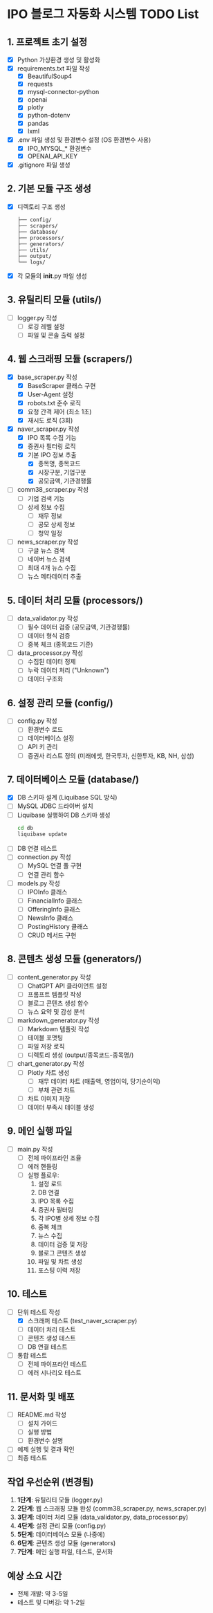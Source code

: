 # IPO 블로그 자동화 시스템 TODO List

## 1. 프로젝트 초기 설정
- [x] Python 가상환경 생성 및 활성화
- [x] requirements.txt 파일 작성
  - [x] BeautifulSoup4
  - [x] requests
  - [x] mysql-connector-python
  - [x] openai
  - [x] plotly
  - [x] python-dotenv
  - [x] pandas
  - [x] lxml
- [x] .env 파일 생성 및 환경변수 설정 (OS 환경변수 사용)
  - [x] IPO_MYSQL_* 환경변수
  - [x] OPENAI_API_KEY
- [x] .gitignore 파일 생성

## 2. 기본 모듈 구조 생성
- [x] 디렉토리 구조 생성
  ```
  ├── config/
  ├── scrapers/
  ├── database/
  ├── processors/
  ├── generators/
  ├── utils/
  ├── output/
  └── logs/
  ```
- [x] 각 모듈의 __init__.py 파일 생성

## 3. 유틸리티 모듈 (utils/)
- [ ] logger.py 작성
  - [ ] 로깅 레벨 설정
  - [ ] 파일 및 콘솔 출력 설정

## 4. 웹 스크래핑 모듈 (scrapers/)
- [x] base_scraper.py 작성
  - [x] BaseScraper 클래스 구현
  - [x] User-Agent 설정
  - [x] robots.txt 준수 로직
  - [x] 요청 간격 제어 (최소 1초)
  - [x] 재시도 로직 (3회)

- [x] naver_scraper.py 작성
  - [x] IPO 목록 수집 기능
  - [x] 증권사 필터링 로직
  - [x] 기본 IPO 정보 추출
    - [x] 종목명, 종목코드
    - [x] 시장구분, 기업구분
    - [x] 공모금액, 기관경쟁률

- [ ] comm38_scraper.py 작성
  - [ ] 기업 검색 기능
  - [ ] 상세 정보 수집
    - [ ] 재무 정보
    - [ ] 공모 상세 정보
    - [ ] 청약 일정

- [ ] news_scraper.py 작성
  - [ ] 구글 뉴스 검색
  - [ ] 네이버 뉴스 검색
  - [ ] 최대 4개 뉴스 수집
  - [ ] 뉴스 메타데이터 추출

## 5. 데이터 처리 모듈 (processors/)
- [ ] data_validator.py 작성
  - [ ] 필수 데이터 검증 (공모금액, 기관경쟁률)
  - [ ] 데이터 형식 검증
  - [ ] 중복 체크 (종목코드 기준)

- [ ] data_processor.py 작성
  - [ ] 수집된 데이터 정제
  - [ ] 누락 데이터 처리 ("Unknown")
  - [ ] 데이터 구조화

## 6. 설정 관리 모듈 (config/)
- [ ] config.py 작성
  - [ ] 환경변수 로드
  - [ ] 데이터베이스 설정
  - [ ] API 키 관리
  - [ ] 증권사 리스트 정의 (미래에셋, 한국투자, 신한투자, KB, NH, 삼성)

## 7. 데이터베이스 모듈 (database/)
- [x] DB 스키마 설계 (Liquibase SQL 방식)
- [ ] MySQL JDBC 드라이버 설치
- [ ] Liquibase 실행하여 DB 스키마 생성
  ```bash
  cd db
  liquibase update
  ```
- [ ] DB 연결 테스트
- [ ] connection.py 작성
  - [ ] MySQL 연결 풀 구현
  - [ ] 연결 관리 함수
- [ ] models.py 작성
  - [ ] IPOInfo 클래스
  - [ ] FinancialInfo 클래스
  - [ ] OfferingInfo 클래스
  - [ ] NewsInfo 클래스
  - [ ] PostingHistory 클래스
  - [ ] CRUD 메서드 구현

## 8. 콘텐츠 생성 모듈 (generators/)
- [ ] content_generator.py 작성
  - [ ] ChatGPT API 클라이언트 설정
  - [ ] 프롬프트 템플릿 작성
  - [ ] 블로그 콘텐츠 생성 함수
  - [ ] 뉴스 요약 및 감성 분석

- [ ] markdown_generator.py 작성
  - [ ] Markdown 템플릿 작성
  - [ ] 테이블 포맷팅
  - [ ] 파일 저장 로직
  - [ ] 디렉토리 생성 (output/종목코드-종목명/)

- [ ] chart_generator.py 작성
  - [ ] Plotly 차트 생성
    - [ ] 재무 데이터 차트 (매출액, 영업이익, 당기순이익)
    - [ ] 부채 관련 차트
  - [ ] 차트 이미지 저장
  - [ ] 데이터 부족시 테이블 생성

## 9. 메인 실행 파일
- [ ] main.py 작성
  - [ ] 전체 파이프라인 조율
  - [ ] 에러 핸들링
  - [ ] 실행 플로우:
    1. 설정 로드
    2. DB 연결
    3. IPO 목록 수집
    4. 증권사 필터링
    5. 각 IPO별 상세 정보 수집
    6. 중복 체크
    7. 뉴스 수집
    8. 데이터 검증 및 저장
    9. 블로그 콘텐츠 생성
    10. 파일 및 차트 생성
    11. 포스팅 이력 저장

## 10. 테스트
- [ ] 단위 테스트 작성
  - [x] 스크래퍼 테스트 (test_naver_scraper.py)
  - [ ] 데이터 처리 테스트
  - [ ] 콘텐츠 생성 테스트
  - [ ] DB 연결 테스트
- [ ] 통합 테스트
  - [ ] 전체 파이프라인 테스트
  - [ ] 에러 시나리오 테스트

## 11. 문서화 및 배포
- [ ] README.md 작성
  - [ ] 설치 가이드
  - [ ] 실행 방법
  - [ ] 환경변수 설명
- [ ] 예제 실행 및 결과 확인
- [ ] 최종 테스트

## 작업 우선순위 (변경됨)
1. **1단계**: 유틸리티 모듈 (logger.py)
2. **2단계**: 웹 스크래핑 모듈 완성 (comm38_scraper.py, news_scraper.py)
3. **3단계**: 데이터 처리 모듈 (data_validator.py, data_processor.py)
4. **4단계**: 설정 관리 모듈 (config.py)
5. **5단계**: 데이터베이스 모듈 (나중에)
6. **6단계**: 콘텐츠 생성 모듈 (generators)
7. **7단계**: 메인 실행 파일, 테스트, 문서화

## 예상 소요 시간
- 전체 개발: 약 3-5일
- 테스트 및 디버깅: 약 1-2일 